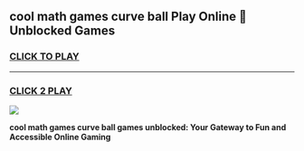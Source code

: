 
## cool math games curve ball Play Online 👋 Unblocked Games
<h3>
<a href="https://news.freeplayer.one?title=cool_math_games_curve_ball&ref=17CMG">CLICK TO PLAY</a></h3>
<hr>

<h3>
<a href="https://news.freeplayer.one?title=cool_math_games_curve_ball&ref=17CMG">CLICK 2 PLAY</a>
  
</h3>

<a href="https://news.freeplayer.one?title=cool_math_games_curve_ball&ref=17CMG/"><img src="https://clearcache.store/games.png"></a>


**cool math games curve ball games unblocked: Your Gateway to Fun and Accessible Online Gaming**
